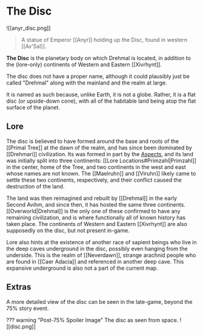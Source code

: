 # The Disc

![[anyr_disc.png]]
> A statue of Emperor [[Anyr]] holding up the Disc, found in western [[Av'Sal]].

**The Disc** is the planetary body on which Drehmal is located, in addition to the (lore-only) continents of Western and Eastern [[Xivrhynt]]. 

The disc does not have a proper name, although it could plausibly just be called "Drehmal" along with the mainland and the realm at large. 

It is named as such because, unlike Earth, it is not a globe. Rather, it is a flat disc (or upside-down cone), with all of the habitable land being atop the flat surface of the planet. 

## Lore

The disc is believed to have formed around the base and roots of the [[Primal Tree]] at the dawn of the realm, and has since been dominated by [[Drehmari]] civilization. Its was formed in part by the [Aspects](/Lore/Higher_Beings/Aspects/), and its land was initially split into three continents: [[Lore Locations#Primzahl|Primzahl]] in the center, home of the Tree, and two continents in the west and east whose names are not known. The [[Maelruhn]] and [[Viruhn]] likely came to settle these two continents, respectively, and their conflict caused the destruction of the land.

The land was then reimagined and rebuilt by [[Drehmal]] in the early Second Avihm, and since then, it has hosted the same three continents. [[Overworld|Drehmal]] is the only one of these confirmed to have any remaining civilization, and is where functionally all of known history has taken place. The continents of Western and Eastern [[Xivrhynt]] are also supposedly on the disc, but not present in-game. 

Lore also hints at the existence of another race of sapient beings who live in the deep caves underground in the disc, possibly even hanging from the underside. This is the realm of [[Neverdawn]], strange arachnid people who are found in [[Caer Adacia]] and referenced in another deep cave. This expansive underground is also not a part of the current map.

## Extras

A more detailed view of the disc can be seen in the late-game, beyond the 75% story event.

??? warning "Post-75% Spoiler Image"
    The disc as seen from space.
    ![[disc.png]]
